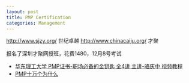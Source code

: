 ```yaml
---
layout: post
title: PMP Certification
categories: Management
---
```

http://www.sjzy.org/ 世纪卓越
http://www.chinacaiju.org/ 才聚

报名了深圳才聚网授班，花费1480，12月8号考试

- [华东理工大学 PMP证书-职场必备的金钥匙 全4讲 主讲-骆庆中 视频教程](https://www.bilibili.com/video/av23427896?from=search&seid=11529796795566166081)
- [PMP十万个为什么](http://www.pmptuan.com/faq/2002.html)